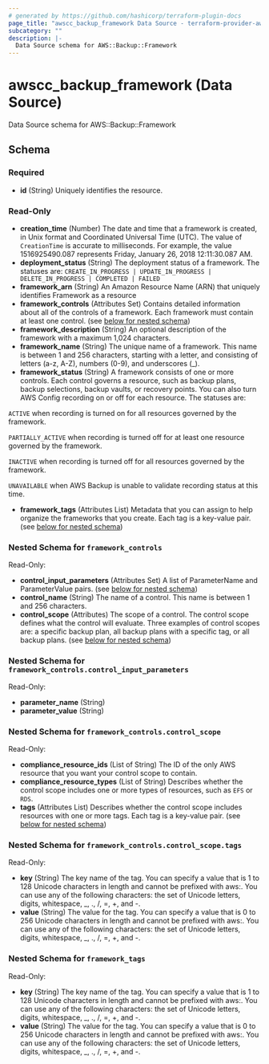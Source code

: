 ```yaml
---
# generated by https://github.com/hashicorp/terraform-plugin-docs
page_title: "awscc_backup_framework Data Source - terraform-provider-awscc"
subcategory: ""
description: |-
  Data Source schema for AWS::Backup::Framework
---
```


# awscc_backup_framework (Data Source)

Data Source schema for AWS::Backup::Framework



<!-- schema generated by tfplugindocs -->
## Schema

### Required

- **id** (String) Uniquely identifies the resource.

### Read-Only

- **creation_time** (Number) The date and time that a framework is created, in Unix format and Coordinated Universal Time (UTC). The value of `CreationTime` is accurate to milliseconds. For example, the value 1516925490.087 represents Friday, January 26, 2018 12:11:30.087 AM.
- **deployment_status** (String) The deployment status of a framework. The statuses are: `CREATE_IN_PROGRESS | UPDATE_IN_PROGRESS | DELETE_IN_PROGRESS | COMPLETED | FAILED`
- **framework_arn** (String) An Amazon Resource Name (ARN) that uniquely identifies Framework as a resource
- **framework_controls** (Attributes Set) Contains detailed information about all of the controls of a framework. Each framework must contain at least one control. (see [below for nested schema](#nestedatt--framework_controls))
- **framework_description** (String) An optional description of the framework with a maximum 1,024 characters.
- **framework_name** (String) The unique name of a framework. This name is between 1 and 256 characters, starting with a letter, and consisting of letters (a-z, A-Z), numbers (0-9), and underscores (_).
- **framework_status** (String) A framework consists of one or more controls. Each control governs a resource, such as backup plans, backup selections, backup vaults, or recovery points. You can also turn AWS Config recording on or off for each resource. The statuses are:

`ACTIVE` when recording is turned on for all resources governed by the framework.

`PARTIALLY_ACTIVE` when recording is turned off for at least one resource governed by the framework.

`INACTIVE` when recording is turned off for all resources governed by the framework.

`UNAVAILABLE` when AWS Backup is unable to validate recording status at this time.
- **framework_tags** (Attributes List) Metadata that you can assign to help organize the frameworks that you create. Each tag is a key-value pair. (see [below for nested schema](#nestedatt--framework_tags))

<a id="nestedatt--framework_controls"></a>
### Nested Schema for `framework_controls`

Read-Only:

- **control_input_parameters** (Attributes Set) A list of ParameterName and ParameterValue pairs. (see [below for nested schema](#nestedatt--framework_controls--control_input_parameters))
- **control_name** (String) The name of a control. This name is between 1 and 256 characters.
- **control_scope** (Attributes) The scope of a control. The control scope defines what the control will evaluate. Three examples of control scopes are: a specific backup plan, all backup plans with a specific tag, or all backup plans. (see [below for nested schema](#nestedatt--framework_controls--control_scope))

<a id="nestedatt--framework_controls--control_input_parameters"></a>
### Nested Schema for `framework_controls.control_input_parameters`

Read-Only:

- **parameter_name** (String)
- **parameter_value** (String)


<a id="nestedatt--framework_controls--control_scope"></a>
### Nested Schema for `framework_controls.control_scope`

Read-Only:

- **compliance_resource_ids** (List of String) The ID of the only AWS resource that you want your control scope to contain.
- **compliance_resource_types** (List of String) Describes whether the control scope includes one or more types of resources, such as `EFS` or `RDS`.
- **tags** (Attributes List) Describes whether the control scope includes resources with one or more tags. Each tag is a key-value pair. (see [below for nested schema](#nestedatt--framework_controls--control_scope--tags))

<a id="nestedatt--framework_controls--control_scope--tags"></a>
### Nested Schema for `framework_controls.control_scope.tags`

Read-Only:

- **key** (String) The key name of the tag. You can specify a value that is 1 to 128 Unicode characters in length and cannot be prefixed with aws:. You can use any of the following characters: the set of Unicode letters, digits, whitespace, _, ., /, =, +, and -.
- **value** (String) The value for the tag. You can specify a value that is 0 to 256 Unicode characters in length and cannot be prefixed with aws:. You can use any of the following characters: the set of Unicode letters, digits, whitespace, _, ., /, =, +, and -.




<a id="nestedatt--framework_tags"></a>
### Nested Schema for `framework_tags`

Read-Only:

- **key** (String) The key name of the tag. You can specify a value that is 1 to 128 Unicode characters in length and cannot be prefixed with aws:. You can use any of the following characters: the set of Unicode letters, digits, whitespace, _, ., /, =, +, and -.
- **value** (String) The value for the tag. You can specify a value that is 0 to 256 Unicode characters in length and cannot be prefixed with aws:. You can use any of the following characters: the set of Unicode letters, digits, whitespace, _, ., /, =, +, and -.


